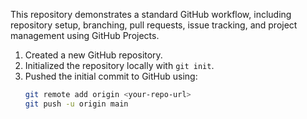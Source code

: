 

This repository demonstrates a standard GitHub workflow, including repository setup, branching, pull requests, issue tracking, and project management using GitHub Projects.



1. Created a new GitHub repository.
2. Initialized the repository locally with `git init`.
3. Pushed the initial commit to GitHub using:
   ```bash
   git remote add origin <your-repo-url>
   git push -u origin main
